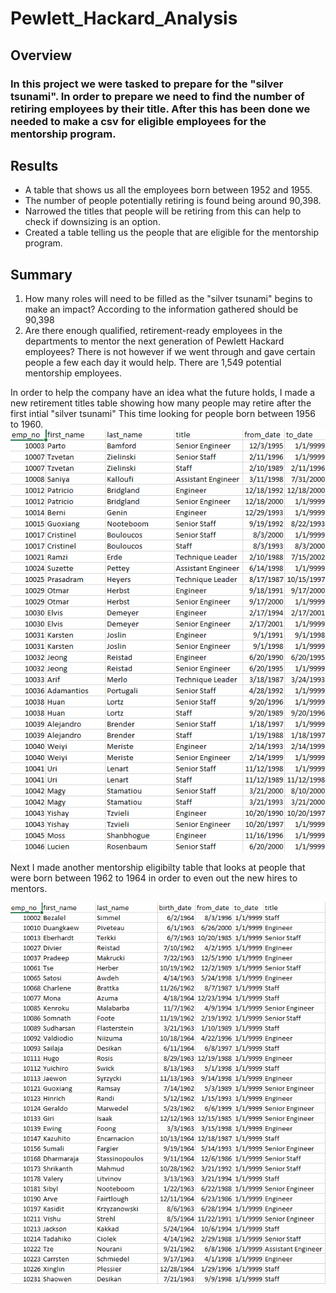 # Pewlett_Hackard_Analysis

## Overview
### In this project we were tasked to prepare for the "silver tsunami". In order to prepare we need to find the number of retiring employees by their title. After this has been done we needed to make a csv for eligible employees for the mentorship program.
## Results 
- A table that shows us all the employees born between 1952 and 1955.
- The number of people potentially retiring is found being around 90,398.
- Narrowed the titles that people will be retiring from this can help to check if downsizing is an option.
- Created a table telling us the people that are eligible for the mentorship program.
## Summary 
1. How many roles will need to be filled as the "silver tsunami" begins to make an impact? According to the information gathered should be 90,398
2. Are there enough qualified, retirement-ready employees in the departments to mentor the next generation of Pewlett Hackard employees? There is not however if we went through and gave certain people a few each day it would help. There are 1,549 potential mentorship employees.

In order to help the company have an idea what the future holds, I made a new retirement titles table showing how many people may retire after the first intial "silver tsunami" This time looking for people born between 1956 to 1960.
!["Retirement Titles 2"](Resources/Retirement_titles_2.png)

Next I made another mentorship eligibilty table that looks at people that were born between 1962 to 1964 in order to even out the new hires to mentors.

!["Mentorship Eligibilty 2"](Resources/Mentorship_eligibilty_2.png)
